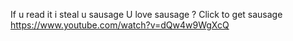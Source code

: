 If u read it i steal u sausage
U love sausage ?
Click to get sausage https://www.youtube.com/watch?v=dQw4w9WgXcQ
